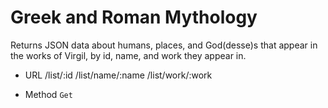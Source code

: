 # Greek and Roman Mythology
Returns JSON data about humans, places, and God(desse)s that appear in the works of Virgil, by id, name, and work they appear in.

* URL
/list/:id
/list/name/:name
/list/work/:work

* Method
`Get`
